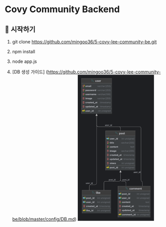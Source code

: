 # Covy Community Backend

## 🚀 시작하기

1. git clone https://github.com/mingoo36/5-covy-lee-community-be.git

2. npm install
   
3. node app.js

4. [DB 생성 가이드] (https://github.com/mingoo36/5-covy-lee-community-be/blob/master/config/DB.md)
   <img src="./community_DB.png" alt="Database Structure" width="50%" height=50%>
